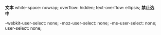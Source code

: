**文本**
white-space: nowrap;
overflow: hidden;
text-overflow: ellipsis;
**禁止选中**

  -webkit-user-select: none;
  -moz-user-select: none;
  -ms-user-select: none;
  user-select: none;
